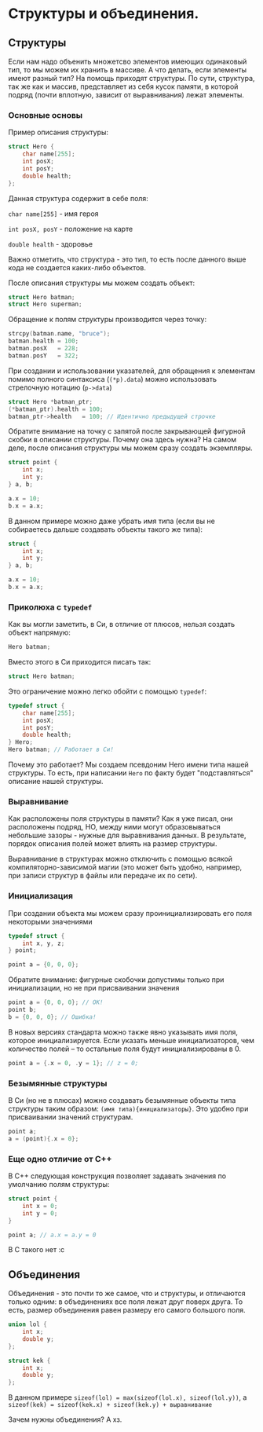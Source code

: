 # Структуры и объединения.
## Структуры
Если нам надо объенить множетсво элементов имеющих одинаковый тип, то мы можем их хранить в массиве. А что делать, если элементы имеют разный тип? На помощь приходят структуры. По сути, структура, так же как и массив, представляет из себя кусок памяти, в которой подряд (почти вплотную, зависит от выравнивания) лежат элементы.
### Основные основы
Пример описания структуры:
````C
struct Hero {
    char name[255];
    int posX;
    int posY;
    double health;
};
````
Данная структура содержит в себе поля:

`char name[255]`   - имя героя

`int posX, posY`   - положение на карте

`double health`    - здоровье

Важно отметить, что структура - это тип, то есть после данного выше кода не создается каких-либо объектов.

После описания структуры мы можем создать объект:
````C
struct Hero batman;
struct Hero superman;
````

Обращение к полям структуры производится через точку:
````C
strcpy(batman.name, "bruce");
batman.health = 100;
batman.posX   = 228;
batman.posY   = 322;
````
При создании и использовании указателей, для обращения к элементам помимо полного синтаксиса (`(*p).data`) можно использовать стрелочную нотацию (`p->data`)
````C
struct Hero *batman_ptr;
(*batman_ptr).health = 100;
batman_ptr->health   = 100; // Идентично предыдущей строчке
````
Обратите внимание на точку с запятой после закрывающей фигурной скобки в описании структуры. Почему она здесь нужна? На самом деле, после описания структуры мы можем сразу создать экземпляры.
````C
struct point {
    int x;
    int y;
} a, b;

a.x = 10;
b.x = a.x;
````
В данном примере можно даже убрать имя типа (если вы не собираетесь дальше создавать объекты такого же типа):
````C
struct {
    int x;
    int y;
} a, b;

a.x = 10;
b.x = a.x;
````
### Приколюха с `typedef`
Как вы могли заметить, в Си, в отличие от плюсов, нельзя создать объект напрямую:
````C
Hero batman;
````
Вместо этого в Си приходится писать так:
````C
struct Hero batman;
````
Это ограничение можно легко обойти с помощью `typedef`:
````C
typedef struct {
    char name[255];
    int posX;
    int posY;
    double health;
} Hero;
Hero batman; // Работает в Си!
````
Почему это работает? Мы создаем псевдоним Hero имени типа нашей структуры. То есть, при написании `Hero` по факту будет "подставляться" описание нашей структуры.

### Выравнивание
Как расположены поля структуры в памяти? Как я уже писал, они расположены подряд, НО, между ними могут образовываться небольшие зазоры - нужные для выравнивания данных. В результате, порядок описания полей может влиять на размер структуры.

Выравнивание в структурах можно отключить с помощью всякой компиляторно-зависимой магии (это может быть удобно, например, при записи структур в файлы или передаче их по сети).
### Инициализация
При создании объекта мы можем сразу проинициализировать его поля некоторыми значениями

````C
typedef struct {
    int x, y, z;
} point;

point a = {0, 0, 0};
````
Обратите внимание: фигурные скобочки допустимы только при инициализации, но не при присваивании значения
````C
point a = {0, 0, 0}; // OK!
point b;
b = {0, 0, 0}; // Ошибка!
````
В новых версиях стандарта можно также явно указывать имя поля, которое инициализируется. Если указать меньше инициализаторов, чем количество полей – то остальные поля будут инициализированы в 0.
````C
point a = {.x = 0, .y = 1}; // z = 0;
````
### Безымянные структуры
В Си (но не в плюсах) можно создавать безымянные объекты типа структуры таким образом:
`(имя типа){инициализаторы}`. Это удобно при присваивании значений структурам.
````C
point a;
a = (point){.x = 0};
````
### Еще одно отличие от С++
В С++ следующая конструкция позволяет задавать значения по умолчанию полям структуры:
````C
struct point {
    int x = 0;
    int y = 0;
}

point a; // a.x = a.y = 0 
````
В С такого нет :c

## Объединения

Объединения - это почти то же самое, что и структуры, и отличаются только одним: в объединениях все поля лежат друг поверх друга. То есть, размер объединения равен размеру его самого большого поля.
````C
union lol {
    int x;
    double y;
};

struct kek {
    int x;
    double y;
};
````

В данном примере `sizeof(lol) = max(sizeof(lol.x), sizeof(lol.y))`, а `sizeof(kek) = sizeof(kek.x) + sizeof(kek.y) + выравнивание`

Зачем нужны объединения? А хз.
